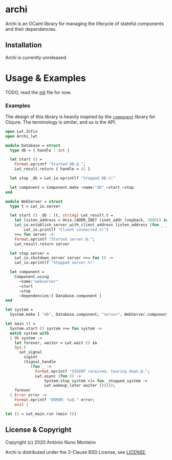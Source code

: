 # archi

Archi is an OCaml library for managing the lifecycle of stateful components and
their dependencies.

## Installation

Archi is currently unreleased.

# Usage & Examples

TODO, read the [mli](./lib/archi.mli) file for now.

### Examples

The design of this library is heavily inspired by the [`component`](clojure-component)
library for Clojure. The terminology is similar, and so is the API.

[clojure-component]: https://github.com/stuartsierra/component

```ocaml
open Lwt.Infix
open Archi_lwt

module Database = struct
  type db = { handle : int }

  let start () =
    Format.eprintf "Started DB.@.";
    Lwt_result.return { handle = 42 }

  let stop _db = Lwt_io.eprintlf "Stopped DB.%!"

  let component = Component.make ~name:"db" ~start ~stop
end

module WebServer = struct
  type t = Lwt_io.server

  let start () _db : (t, string) Lwt_result.t =
    let listen_address = Unix.(ADDR_INET (inet_addr_loopback, 3000)) in
    Lwt_io.establish_server_with_client_address listen_address (fun _ _ ->
        Lwt_io.printlf "Client connected.%!")
    >>= fun server ->
    Format.eprintf "Started server.@.";
    Lwt_result.return server

  let stop server =
    Lwt_io.shutdown_server server >>= fun () ->
    Lwt_io.eprintlf "Stopped server.%!"

  let component =
    Component.using
      ~name:"webserver"
      ~start
      ~stop
      ~dependencies:[ Database.component ]
end

let system =
  System.make [ "db", Database.component; "server", WebServer.component ]

let main () =
  System.start () system >>= fun system ->
  match system with
  | Ok system ->
    let forever, waiter = Lwt.wait () in
    Sys.(
      set_signal
        sigint
        (Signal_handle
           (fun _ ->
             Format.eprintf "SIGINT received, tearing down.@.";
             Lwt.async (fun () ->
                 System.stop system >|= fun _stopped_system ->
                 Lwt.wakeup_later waiter ()))));
    forever
  | Error error ->
    Format.eprintf "ERROR: %s@." error;
    exit 1

let () = Lwt_main.run (main ())

```

## License & Copyright

Copyright (c) 2020 António Nuno Monteiro

Archi is distributed under the 3-Clause BSD License, see [LICENSE](./LICENSE).

